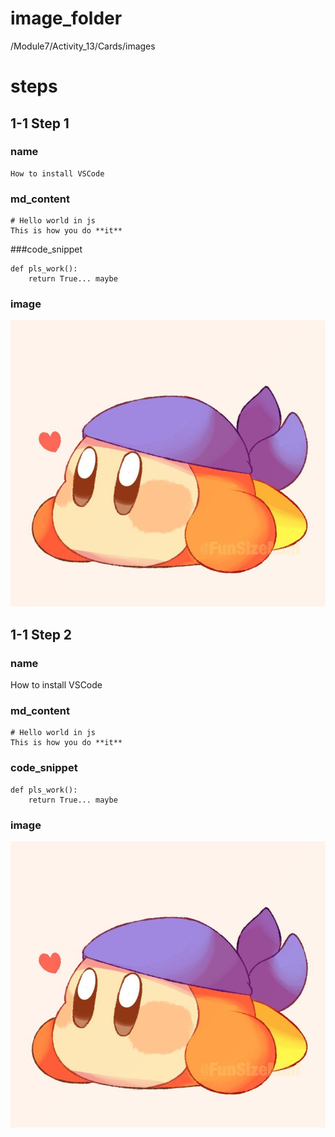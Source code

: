 # image_folder
/Module7/Activity_13/Cards/images

# steps

## 1-1 Step 1

### name
```
How to install VSCode   
```

### md_content
```
# Hello world in js
This is how you do **it**
```

###code_snippet
```
def pls_work():
    return True... maybe
```

### image
![bandanna](images/bandanna.jpg)

## 1-1 Step 2

### name
How to install VSCode

### md_content
```
# Hello world in js
This is how you do **it**
```

### code_snippet
```
def pls_work():
    return True... maybe
```

### image
![bandanna](images/bandanna.jpg)